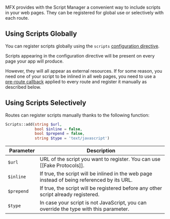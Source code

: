 MFX provides with the Script Manager a convenient way to include scripts in your web pages. They can be registered for global use or selectively with each route.

## Using Scripts Globally

You can register scripts globally using the `scripts` [configuration directive](Configuration-Directives#assets-management).

Scripts appearing in the configuration directive will be present on every page your app will produce.

However, they will all appear as external resources. If for some reason, you need one of your script to be inlined in all web pages, you need to use a [pre-route callback](Lifecycle-of-a-Request#3-calling-pre-processing-callbacks) applied to every route and register it manually as described below.

## Using Scripts Selectively

Routes can register scripts manually thanks to the following function:

```php
Scripts::add(string $url,
             bool $inline = false,
             bool $prepend = false,
             string $type = 'text/javascript')
```

|  Parameter | Description                                                                                 |
| ---------- | ------------------------------------------------------------------------------------------- |
| `$url`     | URL of the script you want to register. You can use [[Fake Protocols]].                     |
| `$inline`  | If true, the script will be inlined in the web page instead of being referenced by its URL. |
| `$prepend` | If true, the script will be registered before any other script already registered.          |
| `$type`    | In case your script is not JavaScript, you can override the type with this parameter.       |
